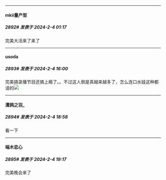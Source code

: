 
*****

####  mkii量产型  
##### 2892#       发表于 2024-2-4 01:17

完美大活来了来了


*****

####  usoda  
##### 2893#       发表于 2024-2-4 16:00

完美搞录播节目还搞上瘾了。。不过这人倒是真越来越多了，怎么连口水娃这种都请的<img src="https://static.saraba1st.com/image/smiley/face2017/220.png" referrerpolicy="no-referrer">


*****

####  濡鸦之羽_  
##### 2894#       发表于 2024-2-4 18:58

看一下


*****

####  端木恋心  
##### 2895#       发表于 2024-2-4 19:17

完美晚会来了 

